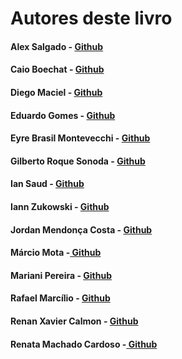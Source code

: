 # Autores deste livro

#### Alex Salgado - [Github](https://github.com/salgado)

#### Caio Boechat - [Github](https://github.com/caioboechat)

#### Diego Maciel - [Github](https://github.com/diegoamorim)

#### Eduardo Gomes - [Github](https://github.com/elgsantos)

#### Eyre Brasil Montevecchi - [Github](https://github.com/eyrebrasil)

#### Gilberto Roque Sonoda - [Github](https://github.com/grsonoda)

#### Ian Saud - [Github](https://github.com/IanSaud)

#### Iann Zukowski - [Github](https://github.com/izukowski)

#### Jordan Mendonça Costa - [Github](https://github.com/Jordanmendonca)

#### Márcio Mota -[ Github](https://github.com/mmota2017)

#### Mariani Pereira - [Github](https://github.com/MarianiPSM)

#### Rafael Marcílio - [Github](https://github.com/rafaelbatistamarcilio)

#### Renan Xavier Calmon - [Github](https://github.com/Renanxc)

#### Renata Machado Cardoso -[ Github](https://github.com/reehmachado)

#### 



